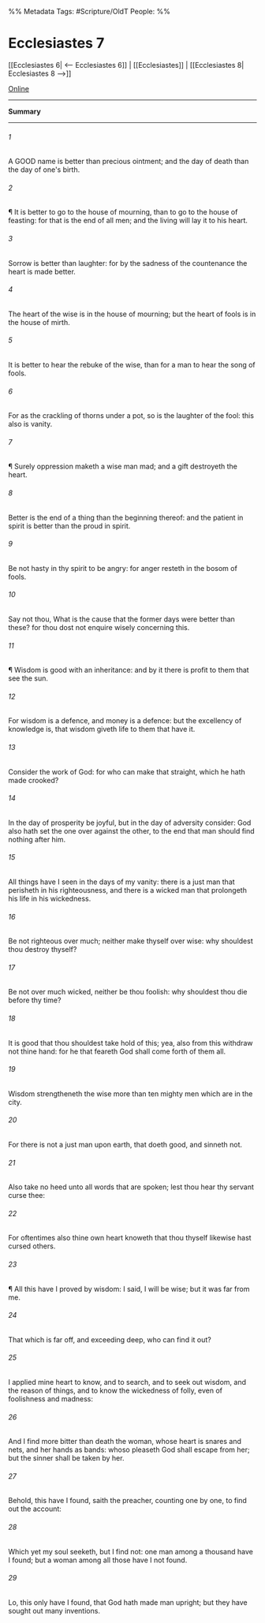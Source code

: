 

%% Metadata
Tags: #Scripture/OldT
People: 
%%
# Ecclesiastes 7
[[Ecclesiastes 6| <-- Ecclesiastes 6]] | [[Ecclesiastes]] | [[Ecclesiastes 8| Ecclesiastes 8 -->]]

[Online](https://churchofjesuschrist.org/study/scriptures/ot/eccl/7?lang=eng)

---
__Summary__



---

###### 1
A GOOD name is better than precious ointment; and the day of death than the day of one's birth.
###### 2
¶ It is better to go to the house of mourning, than to go to the house of feasting: for that is the end of all men; and the living will lay it to his heart.
###### 3
Sorrow is better than laughter: for by the sadness of the countenance the heart is made better.
###### 4
The heart of the wise is in the house of mourning; but the heart of fools is in the house of mirth.
###### 5
It is better to hear the rebuke of the wise, than for a man to hear the song of fools.
###### 6
For as the crackling of thorns under a pot, so is the laughter of the fool: this also is vanity.
###### 7
¶ Surely oppression maketh a wise man mad; and a gift destroyeth the heart.
###### 8
Better is the end of a thing than the beginning thereof: and the patient in spirit is better than the proud in spirit.
###### 9
Be not hasty in thy spirit to be angry: for anger resteth in the bosom of fools.
###### 10
Say not thou, What is the cause that the former days were better than these?  for thou dost not enquire wisely concerning this.
###### 11
¶ Wisdom is good with an inheritance: and by it there is profit to them that see the sun.
###### 12
For wisdom is a defence, and money is a defence: but the excellency of knowledge is, that wisdom giveth life to them that have it.
###### 13
Consider the work of God: for who can make that straight, which he hath made crooked?
###### 14
In the day of prosperity be joyful, but in the day of adversity consider: God also hath set the one over against the other, to the end that man should find nothing after him.
###### 15
All things have I seen in the days of my vanity: there is a just man that perisheth in his righteousness, and there is a wicked man that prolongeth his life in his wickedness.
###### 16
Be not righteous over much; neither make thyself over wise: why shouldest thou destroy thyself?
###### 17
Be not over much wicked, neither be thou foolish: why shouldest thou die before thy time?
###### 18
It is good that thou shouldest take hold of this; yea, also from this withdraw not thine hand: for he that feareth God shall come forth of them all.
###### 19
Wisdom strengtheneth the wise more than ten mighty men which are in the city.
###### 20
For there is not a just man upon earth, that doeth good, and sinneth not.
###### 21
Also take no heed unto all words that are spoken; lest thou hear thy servant curse thee:
###### 22
For oftentimes also thine own heart knoweth that thou thyself likewise hast cursed others.
###### 23
¶ All this have I proved by wisdom: I said, I will be wise; but it was far from me.
###### 24
That which is far off, and exceeding deep, who can find it out?
###### 25
I applied mine heart to know, and to search, and to seek out wisdom, and the reason of things, and to know the wickedness of folly, even of foolishness and madness:
###### 26
And I find more bitter than death the woman, whose heart is snares and nets, and her hands as bands: whoso pleaseth God shall escape from her; but the sinner shall be taken by her.
###### 27
Behold, this have I found, saith the preacher, counting one by one, to find out the account:
###### 28
Which yet my soul seeketh, but I find not: one man among a thousand have I found; but a woman among all those have I not found.
###### 29
Lo, this only have I found, that God hath made man upright; but they have sought out many inventions.



